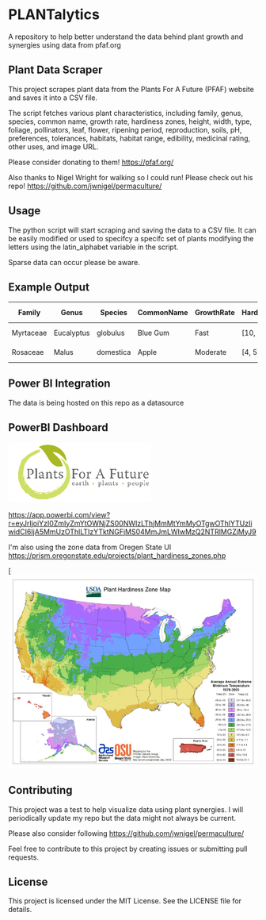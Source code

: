 # PLANTalytics
A repository to help better understand the data behind plant growth and synergies using data from pfaf.org

## Plant Data Scraper
This project scrapes plant data from the Plants For A Future (PFAF) website and saves it into a CSV file. 

The script fetches various plant characteristics, including family, genus, species, common name, growth rate, hardiness zones, height, width, type, foliage, pollinators, leaf, flower, ripening period, reproduction, soils, pH, preferences, tolerances, habitats, habitat range, edibility, medicinal rating, other uses, and image URL.

Please consider donating to them! https://pfaf.org/

Also thanks to Nigel Wright for walking so I could run!
Please check out his repo! 
https://github.com/jwnigel/permaculture/


## Usage

The python script will start scraping and saving the data to a CSV file. It can be easily modified or used to specifcy a specifc set of plants modifying the letters using the latin_alphabet variable in the script.


Sparse data can occur please be aware.

## Example Output

| Family     | Genus   | Species  | CommonName | GrowthRate | HardinessZones | Height | Width | Type       | Foliage  | Pollinators | Leaf    | Flower   | Ripen      | Reproduction | Soils        | pH        | pH_split    | Preferences | Tolerances | Habitats     | HabitatRange            | Edibility | Medicinal | OtherUses | PFAF URL                                           |
|------------|---------|----------|------------|------------|----------------|--------|-------|------------|----------|-------------|---------|----------|------------|--------------|--------------|-----------|-------------|-------------|-------------|--------------|--------------------------|-----------|-----------|-----------|---------------------------------------------------|
| Myrtaceae  | Eucalyptus | globulus | Blue Gum   | Fast       | [10, 11, 12]   | 70     | 40    | Tree       | Evergreen| Bees        | Evergreen | November | December   | Dioecious    | Light, Medium| Acidic    | [5.0, 7.0]  | Sun         | Wind       | Forest      | Australia, Tasmania     | 4         | 3         | 5         | [PFAF Link](https://pfaf.org/user/Plant.aspx?LatinName=Eucalyptus+globulus) |
| Rosaceae   | Malus   | domestica | Apple       | Moderate   | [4, 5, 6, 7, 8]| 20     | 25    | Tree       | Deciduous| Bees        | Spring  | May      | September  | Hermaphrodite| Heavy, Medium| Neutral   | [6.0, 7.5]  | Moist       | Shade      | Orchard     | Europe, Central Asia    | 5         | 4         | 3         | [PFAF Link](https://pfaf.org/user/Plant.aspx?LatinName=Malus+domestica)   |



## Power BI Integration
The data is being hosted on this repo as a datasource

## PowerBI Dashboard
[![Power BI Report](https://github.com/TahriT/PLANTalytics/blob/main/Images/pfaf_logo_bg.jpg?raw=true)](https://app.powerbi.com/view?r=eyJrIjoiYzI0ZmIyZmYtOWNjZS00NWIzLThjMmMtYmMyOTgwOThlYTUzIiwidCI6IjA5MmUzOThlLTIzYTktNGFjMS04MmJmLWIwMzQ2NTRlMGZjMyJ9)

https://app.powerbi.com/view?r=eyJrIjoiYzI0ZmIyZmYtOWNjZS00NWIzLThjMmMtYmMyOTgwOThlYTUzIiwidCI6IjA5MmUzOThlLTIzYTktNGFjMS04MmJmLWIwMzQ2NTRlMGZjMyJ9

I'm also using the zone data from Oregen State UI
https://prism.oregonstate.edu/projects/plant_hardiness_zones.php

[![image](https://github.com/TahriT/PLANTalytics/blob/main/Images/USDA_Hardiness_Map.jpg?raw=true)



## Contributing
This project was a test to help visualize data using plant synergies. I will periodically update my repo but the data might not always be current. 

Please also consider following https://github.com/jwnigel/permaculture/

Feel free to contribute to this project by creating issues or submitting pull requests.

## License
This project is licensed under the MIT License. See the LICENSE file for details.